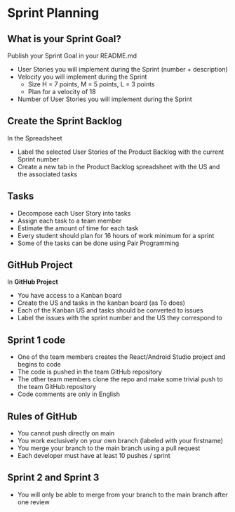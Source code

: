 # Sprint Planning

## What is your Sprint Goal?

Publish your Sprint Goal in your README.md

* User Stories you will implement during the Sprint (number + description)
* Velocity you will implement during the Sprint
  * Size H = 7 points, M = 5 points, L = 3 points
  * Plan for a velocity of 18
* Number of User Stories you will implement during the Sprint

## Create the Sprint Backlog

In the Spreadsheet

* Label the selected User Stories of the Product Backlog with the current Sprint number
* Create a new tab in the Product Backlog spreadsheet with the US and the associated tasks

## Tasks

*	Decompose each User Story into tasks 
*	Assign each task to a team member
*	Estimate the amount of time for each task
*	Every student should plan for 16 hours of work minimum for a sprint
* Some of the tasks can be done using Pair Programming
  
## GitHub Project

In **GitHub Project**

* You have access to a Kanban board
* Create the US and tasks in the kanban board (as To does)
* Each of the Kanban US and tasks should be converted to issues
* Label the issues with the sprint number and the US they correspond to

## Sprint 1 code 

* One of the team members creates the React/Android Studio project and begins to code
* The code is pushed in the team GitHub repository
* The other team members clone the repo and make some trivial push to the team GitHub repository
* Code comments are only in English

## Rules of GitHub

* You cannot push directly on main
* You work exclusively on your own branch (labeled with your firstname)
* You merge your branch to the main branch using a pull request
* Each developer must have at least 10 pushes / sprint

## Sprint 2 and Sprint 3

* You will only be able to merge from your branch to the main branch after one review

